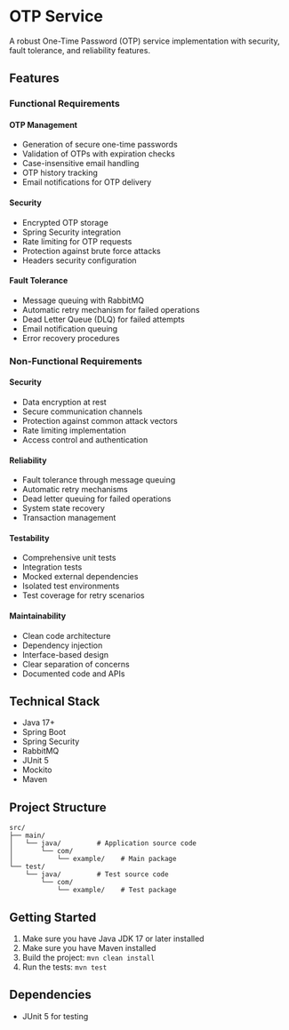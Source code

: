 # OTP Service

A robust One-Time Password (OTP) service implementation with security, fault tolerance, and reliability features.

## Features

### Functional Requirements

#### OTP Management
- Generation of secure one-time passwords
- Validation of OTPs with expiration checks
- Case-insensitive email handling
- OTP history tracking
- Email notifications for OTP delivery

#### Security
- Encrypted OTP storage
- Spring Security integration
- Rate limiting for OTP requests
- Protection against brute force attacks
- Headers security configuration

#### Fault Tolerance
- Message queuing with RabbitMQ
- Automatic retry mechanism for failed operations
- Dead Letter Queue (DLQ) for failed attempts
- Email notification queuing
- Error recovery procedures

### Non-Functional Requirements

#### Security
- Data encryption at rest
- Secure communication channels
- Protection against common attack vectors
- Rate limiting implementation
- Access control and authentication

#### Reliability
- Fault tolerance through message queuing
- Automatic retry mechanisms
- Dead letter queuing for failed operations
- System state recovery
- Transaction management

#### Testability
- Comprehensive unit tests
- Integration tests
- Mocked external dependencies
- Isolated test environments
- Test coverage for retry scenarios

#### Maintainability
- Clean code architecture
- Dependency injection
- Interface-based design
- Clear separation of concerns
- Documented code and APIs

## Technical Stack
- Java 17+
- Spring Boot
- Spring Security
- RabbitMQ
- JUnit 5
- Mockito
- Maven

## Project Structure
```
src/
├── main/
│   └── java/         # Application source code
│       └── com/
│           └── example/    # Main package
└── test/
    └── java/         # Test source code
        └── com/
            └── example/    # Test package
```

## Getting Started
1. Make sure you have Java JDK 17 or later installed
2. Make sure you have Maven installed
3. Build the project: `mvn clean install`
4. Run the tests: `mvn test`

## Dependencies
- JUnit 5 for testing 